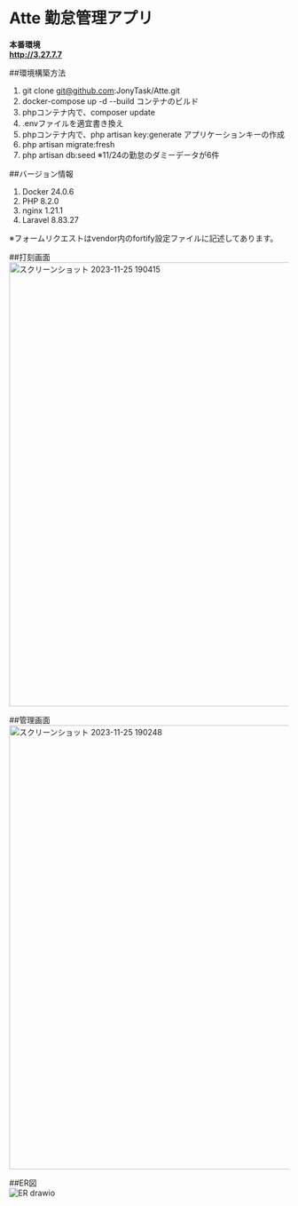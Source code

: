 # Atte 勤怠管理アプリ

**本番環境**<br>
**http://3.27.7.7**

##環境構築方法
1. git clone git@github.com:JonyTask/Atte.git
2. docker-compose up -d --build コンテナのビルド
3. phpコンテナ内で、composer update
4. .envファイルを適宜書き換え
5. phpコンテナ内で、php artisan key:generate  アプリケーションキーの作成
6. php artisan migrate:fresh
7. php artisan db:seed ※11/24の勤怠のダミーデータが6件

##バージョン情報
1. Docker 24.0.6
2. PHP 8.2.0
3. nginx 1.21.1
4. Laravel 8.83.27

<p font-size="25px">※フォームリクエストはvendor内のfortify設定ファイルに記述してあります。</p>

##打刻画面</br>
<img width="800" alt="スクリーンショット 2023-11-25 190415" src="https://github.com/JonyTask/Atte/assets/136244515/53745e31-7171-4ee2-a119-31334508047c">



##管理画面</br>
<img width="800" alt="スクリーンショット 2023-11-25 190248" src="https://github.com/JonyTask/Atte/assets/136244515/146a7038-d826-4c77-a71f-a3f3733f1fd9">


##ER図</br>
![ER drawio](https://github.com/JonyTask/Atte/assets/136244515/f3a10a20-3271-4447-8343-f73a03f7fda9)

